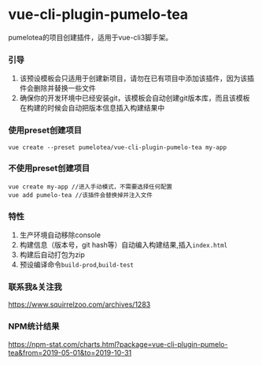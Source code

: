# vue-cli-plugin-pumelo-tea
pumelotea的项目创建插件，适用于vue-cli3脚手架。

### 引导
1. 该预设模板会只适用于创建新项目，请勿在已有项目中添加该插件，因为该插件会删除并替换一些文件
2. 确保你的开发环境中已经安装git，该模板会自动创建git版本库，而且该模板在构建的时候会自动把版本信息插入构建结果中

### 使用preset创建项目
```
vue create --preset pumelotea/vue-cli-plugin-pumelo-tea my-app
```

### 不使用preset创建项目
```
vue create my-app //进入手动模式，不需要选择任何配置
vue add pumelo-tea //该插件会替换掉并注入文件
```

### 特性
1. 生产环境自动移除console
2. 构建信息（版本号，git hash等）自动编入构建结果,插入`index.html`
3. 构建后自动打包为zip
4. 预设编译命令`build-prod`,`build-test`

### 联系我&关注我

https://www.squirrelzoo.com/archives/1283

### NPM统计结果

https://npm-stat.com/charts.html?package=vue-cli-plugin-pumelo-tea&from=2019-05-01&to=2019-10-31
